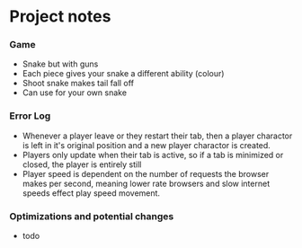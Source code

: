 # Project notes
### Game
- Snake but with guns
- Each piece gives your snake a different ability (colour)
- Shoot snake makes tail fall off
- Can use for your own snake

### Error Log
- Whenever a player leave or they restart their tab, then a player charactor is left in it's original position and a new player charactor is created.
- Players only update when their tab is active, so if a tab is minimized or closed, the player is entirely still
- Player speed is dependent on the number of requests the browser makes per second, meaning lower rate browsers and slow internet speeds effect play speed movement.

### Optimizations and potential changes
- todo